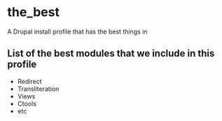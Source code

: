 the_best
========

A Drupal install profile that has the best things in


List of the best modules that we include in this profile
--------------------------------------------------------

- Redirect
- Transliteration
- Views
- Ctools
- etc
